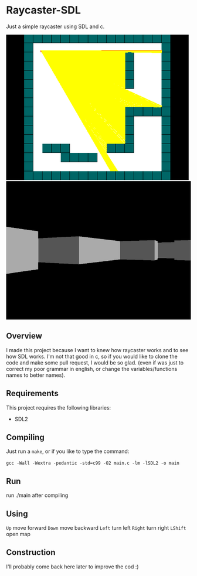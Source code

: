 # Raycaster-SDL
Just a simple raycaster using SDL and c.

<img src="./screenshots/ray.png" alt="ray"/>
<img src="./screenshots/3d.png" alt="3d"/>

## Overview
I made this project because I want to knew how raycaster works and to see how SDL works. I'm not that good in c, so if you would like to clone the code and make some pull request, I would be so glad. (even if was just to correct my poor grammar in english, or change the variables/functions names to better names).

## Requirements
This project requires the following libraries:
<ul>
	<li>SDL2</li>
</ul>

## Compiling
Just run a `make`, or if you like to type the command:

`gcc -Wall -Wextra -pedantic -std=c99 -O2 main.c -lm -lSDL2 -o main`

## Run
run ./main after compiling

## Using 

`Up`        move forward
`Down`      move backward
`Left`      turn left
`Right`     turn right
`LShift`    open map 

## Construction
I'll probably come back here later to improve the cod :)


